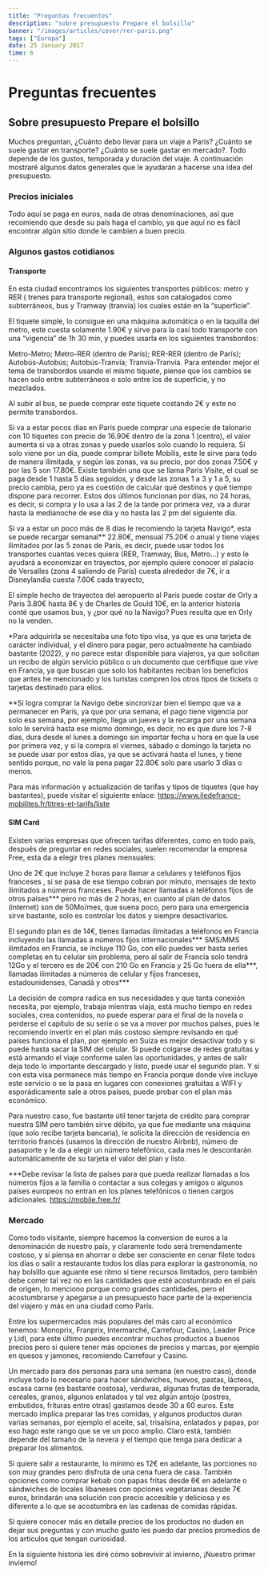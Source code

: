 ```yaml
---
title: "Preguntas frecuentes"
description: "sobre presupuesto Prepare el bolsillo"
banner: "/images/articles/cover/rer-paris.png"
tags: ["Europa"]
date: 25 January 2017
time: 6
---
```



# Preguntas frecuentes
## Sobre presupuesto Prepare el bolsillo

Muchos preguntan, ¿Cuánto debo llevar para un viaje a París?  ¿Cuánto se suele gastar en transporte?  ¿Cuánto se suele gastar en mercado?.
Todo depende de los gustos, temporada y duración del viaje. A continuación mostraré algunos datos generales que le ayudarán a hacerse una idea del presupuesto.

### Precios iniciales

Todo aquí se paga en euros, nada de otras denominaciones, así que recomiendo que desde su país haga el cambio, ya que aquí no es fácil encontrar algún sitio donde le cambien a buen precio.

### Algunos gastos cotidianos

#### Transporte

En esta ciudad encontramos los siguientes transportes públicos: metro y RER ( trenes para transporte regional), estos son catalogados como subterráneos, bus y Tramway (tranvía) los cuales están en la “superficie”.

El tiquete simple, lo consigue en una máquina automática o en la taquilla del metro, este cuesta solamente 1.90€ y sirve para la casi todo transporte con una  “vigencia” de  1h 30 min, y puedes usarla en los siguientes transbordos: 

Metro-Metro; Metro-RER (dentro de París); RER-RER (dentro de París); Autobús-Autobús;  Autobús-Tranvía; Tranvía-Tranvía. Para entender mejor el tema de transbordos usando el mismo tiquete, piense que los cambios se hacen solo entre subterráneos o solo entre los de superficie, y no mezclados.

Al subir al bus, se puede comprar este tiquete costando 2€ y este no permite transbordos.

Si va a estar pocos días en París puede comprar una especie de talonario con 10 tiquetes con precio de 16.90€ dentro de la zona 1 (centro), el valor aumenta si va a otras zonas y puede usarlos solo cuando lo requiera. Si solo viene por un día, puede comprar billete Mobilis, este le sirve para todo de manera ilimitada, y según las zonas, va su precio, por dos zonas 7.50€ y por las 5 son 17.80€. Existe también una que se llama Paris Visite, el cual se paga desde 1 hasta 5 días seguidos, y desde las zonas 1 a 3 y 1 a 5, su precio cambia, pero ya es cuestión de calcular qué destinos y qué tiempo dispone para recorrer. Estos dos últimos funcionan por días, no 24 horas, es decir, si compra y lo usa a las 2 de la tarde por primera vez, va a durar hasta la medianoche de ese día y no hasta las 2 pm del siguiente día.

Si va a estar un poco más de 8 días le recomiendo la tarjeta Navigo*, esta se puede recargar semanal** 22.80€, mensual 75.20€ o anual y tiene viajes ilimitados por las 5 zonas de París, es decir, puede usar todos los transportes cuantas veces quiera  (RER, Tramway, Bus, Metro…) y esto le ayudará a economizar en trayectos, por ejemplo quiere conocer el palacio de Versalles (zona 4 saliendo de París) cuesta alrededor de 7€, ir a Disneylandia cuesta 7.60€ cada trayecto, 

El simple hecho de trayectos del aeropuerto al París puede costar de Orly a Paris 3.80€ hasta 8€ y de Charles de Gould 10€, en la anterior historia conté que usamos bus, y ¿por qué no la Navigo? Pues resulta que en Orly no la venden.

*Para adquirirla se necesitaba una foto tipo visa, ya que es una tarjeta de carácter individual, y el dinero para pagar,  pero actualmente ha cambiado bastante (2022), y no parece estar disponible para viajeros, ya que solicitan un recibo de algún servicio público o un documento que certifique que vive en Francia, ya que buscan que solo los habitantes reciban los beneficios que antes he mencionado y los turistas compren los otros tipos de tickets o tarjetas destinado para ellos.

**Si logra comprar la Navigo debe sincronizar bien el tiempo que va a permanecer en París, ya que por una semana, el pago tiene vigencia por solo esa semana, por ejemplo, llega un jueves y la recarga por una semana solo le servirá hasta ese mismo domingo, es decir, no es que dure los 7-8 días, dura desde el lunes a domingo sin importar fecha u hora en que la use por primera vez, y si la compra el viernes, sábado o domingo la tarjeta no se puede usar por estos días, ya que se activará hasta el lunes, y tiene sentido porque, no vale la pena pagar 22.80€ solo para usarlo 3 días o menos.

Para más información y actualización de tarifas y tipos de tiquetes (que hay bastantes), puede visitar el siguiente enlace: https://www.iledefrance-mobilites.fr/titres-et-tarifs/liste

#### SIM Card

Existen varias empresas que ofrecen tarifas diferentes, como en todo país, después de preguntar en redes sociales, suelen recomendar la empresa Free, esta da a elegir tres planes mensuales:

Uno de 2€ que incluye 2 horas para llamar a celulares y teléfonos fijos franceses , si se pasa de ese tiempo cobran por minuto, mensajes de texto  ilimitados a números franceses. Puede hacer llamadas a teléfonos fijos de otros países*** pero no más de 2 horas, en cuanto al plan de datos (internet) son de 50Mo/mes, que suena poco, pero para una emergencia sirve bastante, solo es controlar los datos y siempre desactivarlos.

El segundo plan es de 14€, tienes llamadas ilimitadas a teléfonos en Francia incluyendo las llamadas a números fijos internacionales*** SMS/MMS ilimitados en Francia, se incluye 110 Go, con ello puedes ver hasta series completas en tu celular sin problema, pero al salir de Francia solo tendrá 12Go y el tercero es de 20€ con 210 Go en Francia y 25 Go fuera de ella***, llamadas ilimitadas a números de celular y fijos franceses, estadounidenses, Canadá y otros***

La decisión de compra radica en sus necesidades y que tanta conexión necesita, por ejemplo, trabaja mientras viaja, está mucho tiempo en redes sociales, crea contenidos, no puede esperar para el final de la novela o perderse el capítulo de su serie o se va a mover por muchos países, pues le recomiendo invertir en el plan más costoso siempre revisando en qué países funciona el plan, por ejemplo en Suiza es mejor desactivar todo y si puede hasta sacar la SIM del celular. Si puede colgarse de redes gratuitas y está armando el viaje conforme salen las oportunidades, y antes de salir deja todo lo importante descargado y listo, puede usar el segundo plan. Y si con esta visa permanece más tiempo en Francia porque donde vive incluye este servicio o se la pasa en lugares con conexiones gratuitas a WIFI  y esporádicamente sale a otros países, puede probar con el plan más económico.

Para nuestro caso, fue bastante útil tener tarjeta de crédito para comprar nuestra SIM pero también sirve débito, ya que fue mediante una máquina (que solo recibe tarjeta bancaria), le solicita la dirección de residencia en territorio francés (usamos la dirección de nuestro Airbnb), número de pasaporte y le da a elegir un número telefónico, cada mes le descontarán automáticamente de su tarjeta el valor del plan y listo.

***Debe revisar la lista de países para que pueda realizar llamadas a los números fijos a la familia o contactar a sus colegas y amigos o algunos países europeos no entran en los planes telefónicos o tienen cargos adicionales. https://mobile.free.fr/

### Mercado

Como todo visitante, siempre hacemos la conversion de euros a la denominación de nuestro país, y claramente todo será tremendamente costoso, y si piensa en ahorrar o debe ser consciente en cenar filete todos los días o salir a restaurante todos los días para explorar la gastronomía, no hay bolsillo que aguante ese ritmo si tiene recursos limitados, pero también debe comer tal vez no en las cantidades que esté acostumbrado en el país de origen, lo menciono porque como grandes cantidades, pero el acostumbrarse y apegarse a un presupuesto hace parte de la experiencia del viajero y más en una ciudad como París. 

Entre los supermercados más populares del más caro al económico tenemos: Monoprix, Franprix, Intermarché, Carrefour, Casino, Leader Price y Lidl, para este último puedes encontrar muchos productos a buenos precios pero si quiere tener más opciones de precios y marcas, por ejemplo en quesos y jamones, recomiendo Carrefour y Casino.

Un mercado para dos personas para una semana (en nuestro caso), donde incluye todo lo necesario para hacer sándwiches, huevos, pastas, lácteos, escasa carne (es bastante costosa),  verduras, algunas frutas de temporada, cereales, granos, algunos enlatados y tal vez algún antojo (postres, embutidos, frituras entre otras) gastamos desde 30 a 60 euros. Este mercado implica preparar las tres comidas, y algunos productos duran varias semanas, por ejemplo el aceite, sal, trisalsina, enlatados y papas, por eso hago este rango que se ve un poco amplio. Claro está, también depende del tamaño de la nevera y el tiempo que tenga para dedicar a preparar los alimentos.

Si quiere salir a restaurante, lo mínimo es 12€ en adelante, las porciones no son muy grandes pero disfruta de una cena fuera de casa. También opciones como comprar kebab con papas fritas desde 6€ en adelante o sándwiches de locales libaneses con opciones vegetarianas desde 7€ euros, brindarán una solución con precio accesible y deliciosa y es diferente a lo que se acostumbra en las cadenas de comidas rápidas.

Si quiere conocer más en detalle precios de los productos no duden en dejar sus preguntas y con mucho gusto les puedo dar precios promedios de los artículos que tengan curiosidad.


En la siguiente historia les diré cómo sobrevivir al invierno, ¡Nuestro primer invierno!
